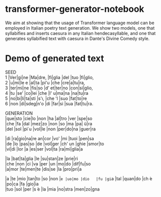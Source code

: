 # transformer-generator-notebook

We aim at showing that the usage of Transformer language model can be employed in Italian poetry text generation. We show two models, one that syllabifies and inserts caesura in any Italian hendecasyllable, and one that generates syllabified text with caesura in Dante's Divine Comedy style.

# Demo of generated text  

SEED   
1 |Ver|gi|ne |Ma|dre, |fi|glia |del |tuo |fi|glio,    
2 |u|mi|le e |al|ta |pi'u |che |cre|a|tu|ra,  
3 |ter|mi|ne |fis|so |d’ et|ter|no |con|si|glio,  
4 |tu |se’ |co|lei |che |l' u|ma|na |na|tu|ra  
5 |no|bi|li|ta|sti |s'ı, |che 'l |suo |fat|to|re  
6 |non |di|sdeg|n'o |di |far|si |sua |fat|tu|ra.   

GENERATION  
|que|sto |cie|lo |non<c> |ha |al|tro |ver |spe|so  
|che |fa |dal |mez|zo<c> |non |so |ma |pa| ̈u|ra  
|del |sol |pi`u |vol|le |non<c> |per|do|na |guer|ra  
  
|di |ra|gio|na|re an|cor<c> |vo' |mi |tuoi |pen|sa   
|de |lo |pas|so<c> |de |vol|ger |ch' un |ghie |smor|to   
|vi|di |lor<c> |a |es|ser |vol|ta |ra|mi|glia|a   

|la |bat|ta|glia |le<c> |su|stan|ze |prie|ri  
|che |non |ci |va<c> |per |un |mo|do |dif|fu|so  
|a|mor |te|men|te<c> |dis|se |la |pro|pri|a  

|a |te |mio |tan|to |so<c> |non |`e |uo|mo |dio  
|fu |gi`a |tal |quan|do |ch ́e<c> |po|ca |fa |gio|ia  
|tuo |sol |per |s ́e<c> |la |mia |no|stra |men|zo|gna  
